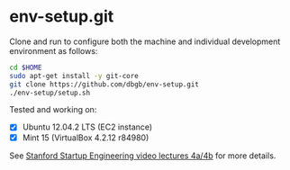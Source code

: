 env-setup.git
=========
Clone and run to configure both the machine and individual development environment as
follows:

```sh
cd $HOME
sudo apt-get install -y git-core
git clone https://github.com/dbgb/env-setup.git
./env-setup/setup.sh
```

Tested and working on:

- [x] Ubuntu 12.04.2 LTS (EC2 instance)
- [x] Mint 15 (VirtualBox 4.2.12 r84980)

See [Stanford Startup Engineering video lectures 4a/4b](https://class.coursera.org/startup-001/lecture/index) for more details.
